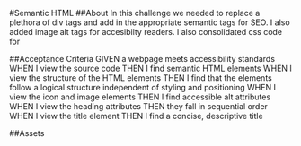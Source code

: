 #Semantic HTML
##About
In this challenge we needed to replace a plethora of div tags and add in the appropriate semantic tags for SEO. I also added image alt tags for accesibilty readers. I also consolidated css code for 

##Acceptance Criteria
GIVEN a webpage meets accessibility standards
WHEN I view the source code
THEN I find semantic HTML elements
WHEN I view the structure of the HTML elements
THEN I find that the elements follow a logical structure independent of styling and positioning
WHEN I view the icon and image elements
THEN I find accessible alt attributes
WHEN I view the heading attributes
THEN they fall in sequential order
WHEN I view the title element
THEN I find a concise, descriptive title

##Assets


